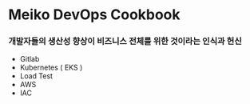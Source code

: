 # Meiko DevOps Cookbook

### 개발자들의 생산성 향상이 비즈니스 전체를 위한 것이라는 인식과 헌신

* Gitlab
* Kubernetes ( EKS )
* Load Test
* AWS
* IAC
